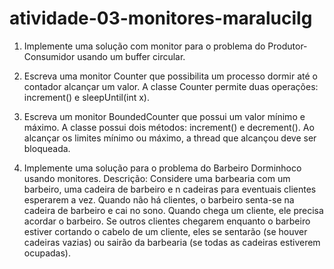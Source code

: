 # atividade-03-monitores-maralucilg



1. Implemente uma solução com monitor para o problema do Produtor-Consumidor usando um buffer circular.  

2. Escreva uma monitor Counter que possibilita um processo dormir até o contador alcançar um valor. A classe Counter permite duas operações: increment() e sleepUntil(int x).  

3. Escreva um monitor BoundedCounter que possui um valor mı́nimo e máximo. A classe possui dois métodos: increment() e decrement(). Ao alcançar os limites mı́nimo ou máximo, a thread que alcançou deve ser bloqueada.  

4. Implemente uma solução para o problema do Barbeiro Dorminhoco usando monitores. Descrição: Considere uma barbearia com um barbeiro, uma cadeira de barbeiro e n cadeiras para eventuais clientes esperarem a vez. Quando não há clientes, o barbeiro senta-se na cadeira de barbeiro e cai no sono. Quando chega um cliente, ele precisa acordar o barbeiro. Se outros clientes chegarem enquanto o barbeiro estiver cortando o cabelo de um cliente, eles se sentarão (se houver cadeiras vazias) ou sairão da barbearia (se todas as cadeiras estiverem ocupadas).  
